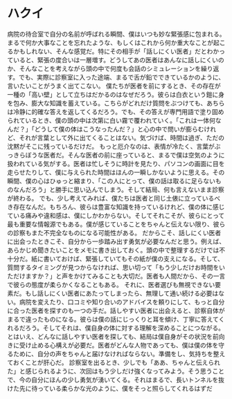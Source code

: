 # ハクイ

病院の待合室で自分の名前が呼ばれる瞬間、僕はいつも妙な緊張感に包まれる。まるで何か大事なことを忘れたような、もしくはこれから何か重大なことが起こるかもしれない、そんな感覚だ。特にその相手が「話しにくい医者」だとわかっていると、緊張の度合いは一層増す。どうしてあの医者はあんなに話しにくいのか、そんなことを考えながら頭の中で何度も会話のシミュレーションを繰り返す。でも、実際に診察室に入った途端、まるで舌が鉛でできているかのように、言いたいことがうまく出てこない。
僕たちが医者を前にするとき、その存在が一種の「高い壁」として立ちはだかるのはなぜだろう。彼らは白衣という鎧に身を包み、膨大な知識を蓄えている。こちらがどれだけ質問をぶつけても、あちらは冷静に的確な答えを返してくるだろう。でも、その答えが専門用語で塗り固められているとき、僕の頭の中は次第に白い霧で覆われていく。「これは一体何なんだ？」「どうして僕の体はこうなったんだ？」と心の中で問いが膨らむけれど、それが言葉として外に出てくることはない。気づけば、時間は過ぎ、ただの沈黙がそこに残っているだけだ。
もっと厄介なのは、表情が冷たく、言葉がぶっきらぼうな医者だ。そんな医者の前に座っていると、まるで僕は空気のように扱われている気がする。医者は忙しそうに時計を見たり、パソコンの画面に目を走らせたりして、僕に与えられた時間はほんの一瞬しかないように思える。その瞬間、僕の心はひゅっと縮まり、「この人にとって、僕の話は取るに足らないものなんだろう」と勝手に思い込んでしまう。そして結局、何も言えないまま診察が終わる。
でも、少し考えてみれば、僕たちは医者と同じ土俵に立っているべき存在なんだ。もちろん、彼らは豊富な知識を持っているけれど、僕の体に感じている痛みや違和感は、僕にしかわからない。そしてそれこそが、彼らにとって最も重要な情報源でもある。僕が感じていることをちゃんと伝えない限り、彼らの診察もまた不完全なものになる可能性がある。
だからこそ、話しにくい医者に出会ったときこそ、自分から一歩踏み出す勇気が必要なんだと思う。例えば、あらかじめ聞きたいことをメモに書き出しておく。頭の中で整理するだけでは不十分だ。紙に書いておけば、緊張していてもその紙が僕の支えになる。そして、質問するタイミングが見つからなければ、思い切って「もう少しだけお時間をいただけますか？」と声をかけてみることも大切だ。医者も人間だから、その一言で彼らの態度が柔らかくなることもある。
それに、医者選びも無視できない要素だ。もし話しにくい医者にあたってしまったら、無理して通い続ける必要はない。病院を変えたり、口コミや知り合いのアドバイスを頼りにして、もっと自分に合った医者を探すのも一つの手だ。話しやすい医者に出会えると、診察自体がまるで違ったものになる。彼らは僕の話にじっくりと耳を傾け、丁寧に答えてくれるだろう。そしてそれは、僕自身の体に対する理解を深めることにつながる。
とはいえ、どんなに話しやすい医者を探しても、結局は僕自身がその状況を前向きに受け止める心構えが必要だ。医者がどんな人物であっても、僕は僕の体を守るために、自分の声をちゃんと届けなければならない。準備をし、気持ちを整えておくことが肝心だ。
診察室を出るとき、少しでも「ああ、ちゃんと伝えられた」と感じられるように、次回はもう少しだけ強くなってみよう。そう思うことで、今の自分にほんの少し勇気が湧いてくる。それはまるで、長いトンネルを抜けた先に待っている柔らかな光のように、僕をそっと照らしてくれるはずだ